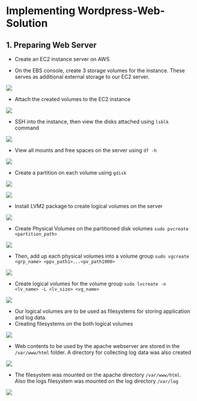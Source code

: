 # Implementing Wordpress-Web-Solution

## 1. Preparing Web Server

* Create an EC2 instance server on AWS

* On the EBS console, create 3 storage volumes for the instance. These serves as additional external storage to our EC2 server.

![](./img/Word1.png)

* Attach the created volumes to the EC2 instance

![](./img/Word2.png)

* SSH into the instance, then view the disks attached using `lsblk` command

![](./img/Word3.png)

* View all mounts and free spaces on the server using `df -h`

![](./img/Word4.png)

* Create a partition on each volume using `gdisk`

![](./img/Word5.png)

![](./img/Word6.png)

* Install LVM2 package to create logical volumes on the server

![](./img/Word7.png)

* Create Physical Volumes on the partitioned disk volumes
`sudo pvcreate <partition_path>`

![](./img/Word8.png)

* Then, add up each physical volumes into a volume group
`sudo vgcreate <grp_name> <ppv_path1>...<pv_path1000>`

![](./img/Word9.png)

* Create logical volumes for the volume group
`sudo lvcreate -n <lv_name> -L <lv_size> <vg_name>`

![](./img/Word10.png)

* Our logical volumes are to be used as filesystems for storing application and log data.
* Creating filesystems on the both logical volumes

![](./img/Word11.png)

* Web contents to be used by the apache webserver are stored in the `/var/www/html` folder. A directory for collecting log data was also created

![](./img/Word12.png)

* The filesystem was mounted on the apache directory `/var/www/html`. Also the logs filesystem was mounted on the log directory `/var/log`

![](./img/Word13.png)